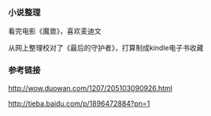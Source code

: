 ### 小说整理

看完电影《魔兽》，喜欢麦迪文

从网上整理校对了《最后的守护者》，打算制成kindle电子书收藏

### 参考链接
http://wow.duowan.com/1207/205103090926.html

http://tieba.baidu.com/p/1896472884?pn=1
